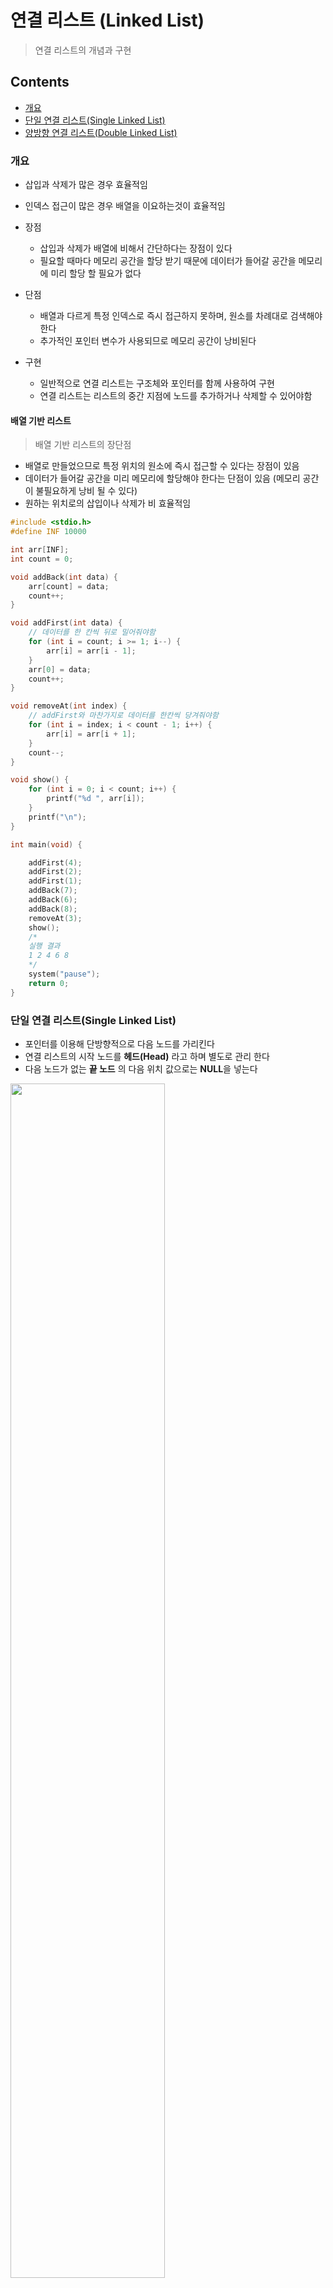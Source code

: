 # 연결 리스트 (Linked List)

> 연결 리스트의 개념과 구현



## Contents

- [개요](#개요)
- [단일 연결 리스트(Single Linked List)](#단일-연결-리스트)
- [양방향 연결 리스트(Double Linked List)]()

### 개요

- 삽입과 삭제가 많은 경우 효율적임
- 인덱스 접근이 많은 경우 배열을 이요하는것이 효율적임

- 장점
  - 삽입과 삭제가 배열에 비해서 간단하다는 장점이 있다
  - 필요할 때마다 메모리 공간을 할당 받기 때문에 데이터가 들어갈 공간을 메모리에 미리 할당 할 필요가 없다
- 단점
  - 배열과 다르게 특정 인덱스로 즉시 접근하지 못하며, 원소를 차례대로 검색해야 한다
  - 추가적인 포인터 변수가 사용되므로 메모리 공간이 낭비된다
- 구현
  - 일반적으로 연결 리스트는 구조체와 포인터를 함께 사용하여 구현
  - 연결 리스트는 리스트의 중간 지점에 노드를 추가하거나 삭제할 수 있어야함

#### 배열 기반 리스트

> 배열 기반 리스트의 장단점

- 배열로 만들었으므로 특정 위치의 원소에 즉시 접근할 수 있다는 장점이 있음
- 데이터가 들어갈 공간을 미리 메모리에 할당해야 한다는 단점이 있음 (메모리 공간이 불필요하게 낭비 될 수 있다)
- 원하는 위치로의 삽입이나 삭제가 비 효율적임

``` c
#include <stdio.h>
#define INF 10000

int arr[INF];
int count = 0;

void addBack(int data) {
	arr[count] = data;
	count++;
}

void addFirst(int data) {
    // 데이터를 한 칸씩 뒤로 밀어줘야함
	for (int i = count; i >= 1; i--) {
		arr[i] = arr[i - 1];
	}
	arr[0] = data;
	count++;
}

void removeAt(int index) {
    // addFirst와 마찬가지로 데이터를 한칸씩 당겨줘야함
	for (int i = index; i < count - 1; i++) {
		arr[i] = arr[i + 1];
	}
	count--;
}

void show() {
	for (int i = 0; i < count; i++) {
		printf("%d ", arr[i]);
	}
	printf("\n");
}

int main(void) {

	addFirst(4);
	addFirst(2);
	addFirst(1);
	addBack(7);
	addBack(6);
	addBack(8);
	removeAt(3);
	show();
	/*
	실행 결과
	1 2 4 6 8
	*/
	system("pause");
	return 0;
}
```



### 단일 연결 리스트(Single Linked List)

- 포인터를 이용해 단방향적으로 다음 노드를 가리킨다
- 연결 리스트의 시작 노드를 **헤드(Head)** 라고 하며 별도로 관리 한다
- 다음 노드가 없는 **끝 노드** 의 다음 위치 값으로는 **NULL**을 넣는다

<img src="https://github.com/JoongChangYang/TIL_C/blob/main/Assets/Single_Linked_List.PNG" width="70%">

#### 기본 구현

``` c
#include <stdio.h>
#include <stdlib.h>

typedef struct {
	int data; // 실제 사용될 데이터
	struct Node* next; // 다음 노드를 가리킬 포인터 변수
} Node;

Node *head; // 연결리스트의 시작점인 헤드 노드

int main(void) {

	head = (Node*)malloc(sizeof(Node)); // 헤드에 메모리 동적 할당

	Node* node0 = (Node*)malloc(sizeof(Node));
	node0->data = 1;

	Node* node1 = (Node*)malloc(sizeof(Node));
	node1->data = 2;

	head->next = node0;
	node0->next = node1;
	node1->next = NULL;

	Node* current = head->next; // 현재 노드를 head의 next로 두고 시작

	while (current != NULL) {
		// 노드의 next가 NULL이 나올때까지 next를 찾아 노드의 데이터를 출력
		printf("%d ", current->data);
		current = current->next;
	}

	/*
	실행 결과
	1 2
	*/
	system("pause");
	return 0;
}
```

#### 노드 삽입

<img src="https://github.com/JoongChangYang/TIL_C/blob/main/Assets/Single_Linked_List_InsertNode.PNG" width="70%">

``` c
void insertNode(Node* root, int data) {
	Node* node = (Node*)malloc(sizeof(Node)); // 삽입할 노드 메모리 동적 할당
	node->data = data; // 삽입할 노드에 데이터 할당
	node->next = root->next; // 새로운 노드의 next에 기존 root노드의 next 할당
	root->next = node; // root 노드의 next에 삽입할 노드 할당
}
```



#### 노드 삭제

- **삭제할 노드** 의 이전 노드가 **삭제할 노드** 의 다음 노드를 가리키게 한다

``` c
void removeNode(Node* preNode) {
	Node* removeNode = preNode->next; // 삭제할 노드를 이전 노드에서 할당 받는다
	preNode->next = removeNode->next; // 이전 노드의 next에 삭제할 노드의 next를 할당
	free(removeNode); // 삭제할 노드의 메모리 해제
}
```



### 양방향 연결 리스트(Double Linked List)

- 양방향 연결 리스트는 **머리(Head)** 와 **꼬리(Tail)** 를 모두 가진다
- 양방향 연결 리스트의 각 노드는 **앞 노드** 와 **뒤 노드** 의 정보를 모두 저장한다

<img src="https://github.com/JoongChangYang/TIL_C/blob/main/Assets/Double_Linked_List.PNG" width="70%">

#### 기본 구현

``` c
typedef struct {
	int data; // 실제 사용될 데이터
	struct Node* prev; // 이전 노드를 가리킬 포인터 변수
	struct Node* next; // 다음 노드를 가리킬 포인터 변수
} Node;

Node *head, *tail; // 연결리스트의 시작점과 끝점 노드
```

#### 노드 삽입

<img src="https://github.com/JoongChangYang/TIL_C/blob/main/Assets/Double_Linked_List_InsertNode.PNG" width="70%">

``` c
// 오름차순 삽입 함수 예제코드
void insertNode(int data) {
	Node* node = (Node*)malloc(sizeof(Node)); // 삽입할 노드 메모리 동적 할당
	node->data = data; // 삽입할 노드의 data 값 할당
	
	Node* current = head->next; // head의 next를 current로 지정
	while (current->data < data && current != tail) {
		// 현재 들어온 data보다 큰 값을 가진 노드가 나올때까지 current를 바꿔줌
		current = current->next;
	}

	Node* prev = current->prev; // current를 삽입할 노드 이전 노드로 지정
	prev->next = node; // prev의 next를 삽입할 노드로 할당
	node->prev = prev; // 삽입할 노드의 prev를 prev로 할당
	current->prev = node; // current의 prev를 삽입할 노드로 할당
	node->next = current; // 삽입할 노드의 next를 current로 할당
}
```



#### 노드 삭제

<img src="https://github.com/JoongChangYang/TIL_C/blob/main/Assets/Double_Linked_List_RemoveNode.PNG" width="70%">

``` c
void removeNode(Node* removeNode) {
	Node* prev = removeNode->prev; // 삭제할 노드의 prev 할당
	Node* next = removeNode->next; // 삭제할 노드의 next 할당

	prev->next = next; // prev의 next에 next 할당
	next->prev = prev; // next의 prev에 prev 할당

	free(removeNode); // 삭제할 노드 메모리 헤제
}
```

